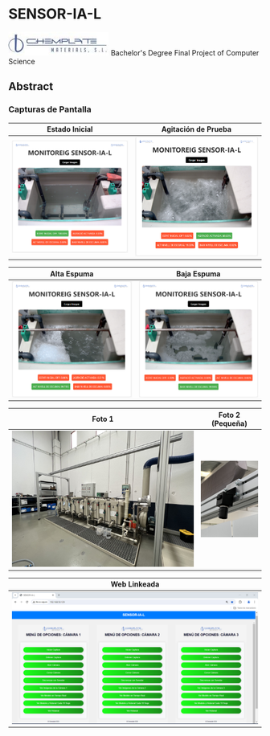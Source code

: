 # SENSOR-IA-L

![Logo del Proyecto](images/logo_chemplate.jfif)
Bachelor's Degree Final Project of Computer Science

## Abstract




### Capturas de Pantalla

| Estado Inicial | Agitación de Prueba |
|:--------------:|:-------------------:|
| ![Estado Inicial](images/estat_inicial.PNG) | ![Agitación de Prueba](images/agitacio_prova.PNG) |

| Alta Espuma | Baja Espuma |
|:-----------:|:-----------:|
| ![Alta Espuma](images/alt_espuma.PNG) | ![Baja Espuma](images/baix_espuma.PNG) |

| Foto 1 | Foto 2 (Pequeña) |
|:------:|:----------------:|
| ![Foto 1](images/IMG_3484.jpg) | <img src="images/IMG_3495.jpg" alt="Foto 2" width="200"/> |

| Web Linkeada |
|:------------:|
| ![Web Linkeada](images/web_linkeada.PNG) |


